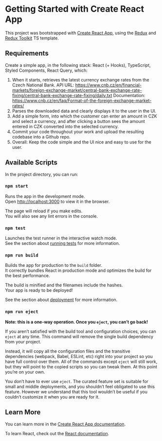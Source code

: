 # Getting Started with Create React App

This project was bootstrapped with [Create React App](https://github.com/facebook/create-react-app), using the [Redux](https://redux.js.org/) and [Redux Toolkit](https://redux-toolkit.js.org/) TS template.

## Requirements

Create a simple app, in the following stack: React  (+ Hooks), TypeScript, Styled Components, React Query, which:
 
1. When it starts, retrieves the latest currency exchange rates from the Czech National Bank.
API URL: https://www.cnb.cz/en/financial-markets/foreign-exchange-market/central-bank-exchange-rate-fixing/central-bank-exchange-rate-fixing/daily.txt
Documentation: https://www.cnb.cz/en/faq/Format-of-the-foreign-exchange-market-rates/
2. Parses the downloaded data and clearly displays it to the user in the UI.
3. Add a simple form, into which the customer can enter an amount in CZK and select a currency, and after clicking a button sees the amount entered in CZK converted into the selected currency.
4. Commit your code throughout your work and upload the resulting codebase into a Github repo.
5.  Overall: Keep the code simple and the UI nice and easy to use for the user.

## Available Scripts

In the project directory, you can run:

### `npm start`

Runs the app in the development mode.\
Open [http://localhost:3000](http://localhost:3000) to view it in the browser.

The page will reload if you make edits.\
You will also see any lint errors in the console.

### `npm test`

Launches the test runner in the interactive watch mode.\
See the section about [running tests](https://facebook.github.io/create-react-app/docs/running-tests) for more information.

### `npm run build`

Builds the app for production to the `build` folder.\
It correctly bundles React in production mode and optimizes the build for the best performance.

The build is minified and the filenames include the hashes.\
Your app is ready to be deployed!

See the section about [deployment](https://facebook.github.io/create-react-app/docs/deployment) for more information.

### `npm run eject`

**Note: this is a one-way operation. Once you `eject`, you can’t go back!**

If you aren’t satisfied with the build tool and configuration choices, you can `eject` at any time. This command will remove the single build dependency from your project.

Instead, it will copy all the configuration files and the transitive dependencies (webpack, Babel, ESLint, etc) right into your project so you have full control over them. All of the commands except `eject` will still work, but they will point to the copied scripts so you can tweak them. At this point you’re on your own.

You don’t have to ever use `eject`. The curated feature set is suitable for small and middle deployments, and you shouldn’t feel obligated to use this feature. However we understand that this tool wouldn’t be useful if you couldn’t customize it when you are ready for it.

## Learn More

You can learn more in the [Create React App documentation](https://facebook.github.io/create-react-app/docs/getting-started).

To learn React, check out the [React documentation](https://reactjs.org/).
